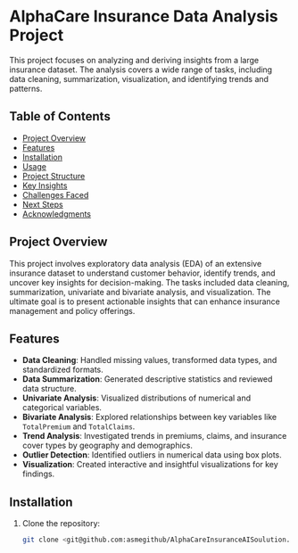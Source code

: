 # AlphaCare Insurance Data Analysis Project

This project focuses on analyzing and deriving insights from a large insurance dataset. The analysis covers a wide range of tasks, including data cleaning, summarization, visualization, and identifying trends and patterns.

## Table of Contents
- [Project Overview](#project-overview)
- [Features](#features)
- [Installation](#installation)
- [Usage](#usage)
- [Project Structure](#project-structure)
- [Key Insights](#key-insights)
- [Challenges Faced](#challenges-faced)
- [Next Steps](#next-steps)
- [Acknowledgments](#acknowledgments)

## Project Overview
This project involves exploratory data analysis (EDA) of an extensive insurance dataset to understand customer behavior, identify trends, and uncover key insights for decision-making. The tasks included data cleaning, summarization, univariate and bivariate analysis, and visualization. The ultimate goal is to present actionable insights that can enhance insurance management and policy offerings.

## Features
- **Data Cleaning**: Handled missing values, transformed data types, and standardized formats.
- **Data Summarization**: Generated descriptive statistics and reviewed data structure.
- **Univariate Analysis**: Visualized distributions of numerical and categorical variables.
- **Bivariate Analysis**: Explored relationships between key variables like `TotalPremium` and `TotalClaims`.
- **Trend Analysis**: Investigated trends in premiums, claims, and insurance cover types by geography and demographics.
- **Outlier Detection**: Identified outliers in numerical data using box plots.
- **Visualization**: Created interactive and insightful visualizations for key findings.

## Installation
1. Clone the repository:
   ```bash
   git clone <git@github.com:asmegithub/AlphaCareInsuranceAISoulution.git>
